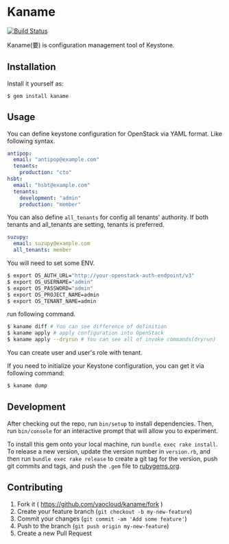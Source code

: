 # Kaname

[![Build Status](https://secure.travis-ci.org/yaocloud/kaname.png)](https://travis-ci.org/yaocloud/kaname)

Kaname(要) is configuration management tool of Keystone.

## Installation

Install it yourself as:

    $ gem install kaname

## Usage

You can define keystone configuration for OpenStack via YAML format. Like following syntax.

```yaml
antipop:
  email: "antipop@example.com"
  tenants:
    production: "cto"
hsbt:
  email: "hsbt@example.com"
  tenants:
    development: "admin"
    production: "member"
```

You can also define `all_tenants` for config all tenants' authority.
If both tenants and all_tenants are setting, tenants is preferred.

```yaml
suzupy:
  email: suzupy@example.com
  all_tenants: member
```

You will need to set some ENV.

```sh
$ export OS_AUTH_URL="http://your-openstack-auth-endpoint/v3"
$ export OS_USERNAME="admin"
$ export OS_PASSWORD="admin"
$ export OS_PROJECT_NAME=admin
$ export OS_TENANT_NAME=admin
```

run following command.

```sh
$ kaname diff # You can see difference of definition
$ kaname apply # apply configuration into OpenStack
$ kaname apply --dryrun # You can see all of invoke commands(dryrun)
```

You can create user and user's role with tenant.

If you need to initialize your Keystone configuration, you can get it via following command:

```sh
$ kaname dump
```

## Development

After checking out the repo, run `bin/setup` to install dependencies. Then, run `bin/console` for an interactive prompt that will allow you to experiment.

To install this gem onto your local machine, run `bundle exec rake install`. To release a new version, update the version number in `version.rb`, and then run `bundle exec rake release` to create a git tag for the version, push git commits and tags, and push the `.gem` file to [rubygems.org](https://rubygems.org).

## Contributing

1. Fork it ( https://github.com/yaocloud/kaname/fork )
2. Create your feature branch (`git checkout -b my-new-feature`)
3. Commit your changes (`git commit -am 'Add some feature'`)
4. Push to the branch (`git push origin my-new-feature`)
5. Create a new Pull Request
